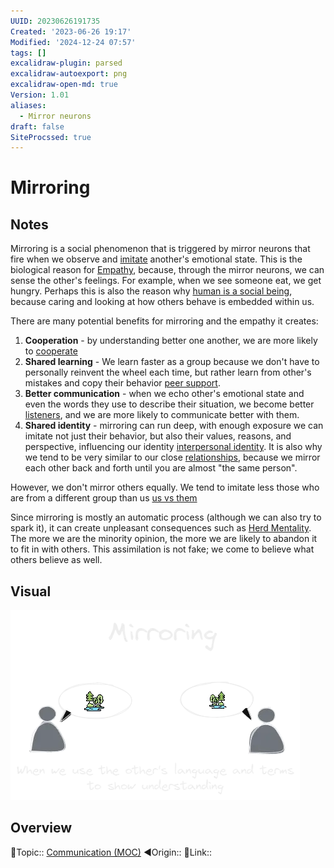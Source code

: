 ```yaml
---
UUID: 20230626191735
Created: '2023-06-26 19:17'
Modified: '2024-12-24 07:57'
tags: []
excalidraw-plugin: parsed
excalidraw-autoexport: png
excalidraw-open-md: true
Version: 1.01
aliases:
  - Mirror neurons
draft: false
SiteProcssed: true
---
```


# Mirroring

## Notes

Mirroring is a social phenomenon that is triggered by mirror neurons that fire when we observe and [imitate](/notes/imitation.md) another's emotional state. This is the biological reason for [Empathy](/notes/empathy.md), because, through the mirror neurons, we can sense the other's feelings. For example, when we see someone eat, we get hungry. Perhaps this is also the reason why [human is a social being](/notes/human-is-a-social-being.md), because caring and looking at how others behave is embedded within us.

There are many potential benefits for mirroring and the empathy it creates:
1. **Cooperation** - by understanding better one another, we are more likely to [cooperate](/notes/cooperation.md)
2. **Shared learning** - We learn faster as a group because we don't have to personally reinvent the wheel each time, but rather learn from other's mistakes and copy their behavior [peer support](/notes/peer-support.md).
3. **Better communication** - when we echo other's emotional state and even the words they use to describe their situation, we become better [listeners](/notes/active-listening.md), and we are more likely to communicate better with them.
4. **Shared identity** - mirroring can run deep, with enough exposure we can imitate not just their behavior, but also their values, reasons, and perspective, influencing our identity [interpersonal identity](/notes/interpersonal-identity.md). It is also why we tend to be very similar to our close [relationships](/notes/relationships.md), because we mirror each other back and forth until you are almost "the same person".

However, we don't mirror others equally. We tend to imitate less those who are from a different group than us [us vs them](/notes/us-vs-them.md)

Since mirroring is mostly an automatic process (although we can also try to spark it), it can create unpleasant consequences such as [Herd Mentality](/notes/social-environment.md). The more we are the minority opinion, the more we are likely to abandon it to fit in with others. This assimilation is not fake; we come to believe what others believe as well.

## Visual

![Mirroring.webp](/notes/mirroring.webp)

## Overview
🔼Topic:: [Communication (MOC)](/mocs/communication-moc.md)
◀Origin::
🔗Link::

